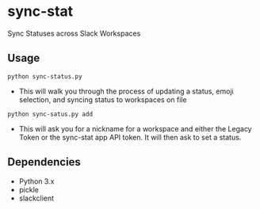 # sync-stat
Sync Statuses across Slack Workspaces

## Usage
`python sync-status.py`
 - This will walk you through the process of updating a status, emoji selection, and syncing status to 
workspaces on file

`python sync-satus.py add`
 - This will ask you for a nickname for a workspace and either the Legacy Token or the sync-stat app API token. 
 It will then ask to set a status.

## Dependencies
 - Python 3.x
 - pickle
 - slackclient

